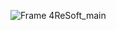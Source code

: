 ![Frame 4ReSoft_main](https://github.com/Gizamoff/test/assets/152936142/3f99bff6-3b64-4249-963e-e731c87cbb52)
